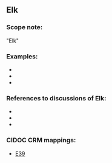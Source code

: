 
## Elk 

###  Scope note: 
"Elk" 

### Examples: 

* 
* 
* 

### References to discussions of Elk:

* 

* 

* 

### CIDOC CRM mappings: 

* [E39](http://www.cidoc-crm.org/Entity/e39-actor/version-6.1)


